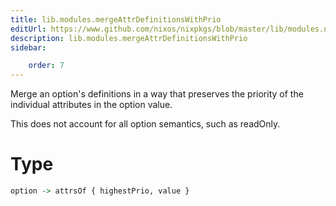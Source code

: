 ```yaml
---
title: lib.modules.mergeAttrDefinitionsWithPrio
editUrl: https://www.github.com/nixos/nixpkgs/blob/master/lib/modules.nix#L982C34
description: lib.modules.mergeAttrDefinitionsWithPrio
sidebar:

    order: 7
---
```


Merge an option's definitions in a way that preserves the priority of the
individual attributes in the option value.

This does not account for all option semantics, such as readOnly.

# Type

```haskell
option -> attrsOf { highestPrio, value }
```



